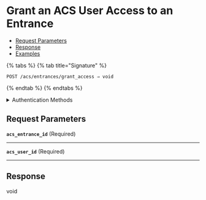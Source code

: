 # Grant an ACS User Access to an Entrance

- [Request Parameters](./#request-parameters)
- [Response](./#response)
- [Examples](./#examples)



{% tabs %}
{% tab title="Signature" %}
```
POST /acs/entrances/grant_access ⇒ void
```
{% endtab %}
{% endtabs %}

<details>

<summary>Authentication Methods</summary>

- API key
- Personal access token
  <br>Must also include the `seam-workspace` header in the request.

To learn more, see [Authentication](https://docs.seam.co/latest/api/authentication).
</details>

## Request Parameters

**`acs_entrance_id`**  (Required)

---

**`acs_user_id`**  (Required)

---


## Response

void
